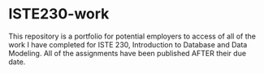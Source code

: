 # ISTE230-work
This repository is a portfolio for potential employers to access of all of the work I have completed for ISTE 230, Introduction to Database and Data Modeling. All of the assignments have been published AFTER their due date. 
